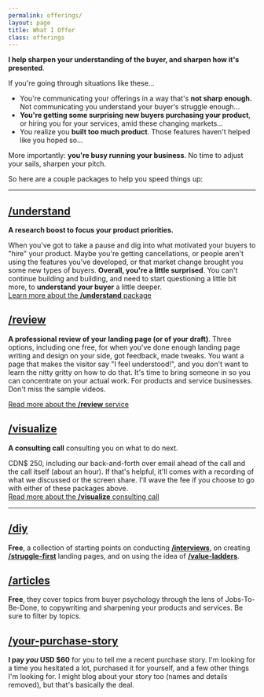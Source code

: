 ```yaml
---
permalink: offerings/
layout: page
title: What I Offer
class: offerings
---
```


**I help sharpen your understanding of the buyer, and sharpen how it's presented**.

If you're going through situations like these...

* You're communicating your offerings in a way that's **not sharp enough.** Not communicating you understand your buyer's struggle enough...
* **You're getting some surprising new buyers purchasing your product**, or hiring you for your services, amid these changing markets...
* You realize you **built too much product**. Those features haven't helped like you hoped so...

More importantly: **you're busy running your business**. No time to adjust your sails, sharpen your pitch.

So here are a couple packages to help you speed things up:

---

## [/understand](/understand)

**A research boost to focus your product priorities.**

When you've got to take a pause and dig into what motivated your buyers to "hire" your product. Maybe you're getting cancellations, or people aren't using the features you've developed, or that market change brought you some new types of buyers. **Overall, you're a little surprised**. You can't continue building and building, and need to start questioning a little bit more, to **understand your buyer** a little deeper.  
[Learn more about the **/understand** package](/understand#details)

## [/review](/review)

**A professional review of your landing page (or of your draft)**. Three options, including one free, for when you've done enough landing page writing and design on your side, got feedback, made tweaks. You want a page that makes the visitor say "I feel understood!", and you don't want to learn the nitty gritty on how to do that. It's time to bring someone in so you can concentrate on your actual work. For products and service businesses. Don't miss the sample videos.

[Read more about the **/review** service](/review#details)

## [/visualize](/visualize)

**A consulting call** consulting you on what to do next.

CDN$&nbsp;250, including our back-and-forth over email ahead of the call and the call itself (about an hour). If that's helpful, it'll comes with a recording of what we discussed or the screen share. I'll wave the fee if you choose to go with either of these packages above.  
[Read more about the **/visualize** consulting call](/visualize#details)

---

## [/diy](/diy)

**Free**, a collection of starting points on conducting **[/interviews](/interviews)**, on creating **[/struggle-first](/struggle-first)** landing pages, and on using the idea of **[/value-ladders](/value-ladders)**.

## [/articles](/articles)

**Free**, they cover topics from buyer psychology through the lens of Jobs-To-Be-Done, to copywriting and sharpening your products and services. Be sure to filter by topics.

## [/your-purchase-story](/your-purchase-story)

**I pay _you_ USD $60** for you to tell me a recent purchase story. I'm looking for a time you hesitated a lot, purchased it for yourself, and a few other things I'm looking for. I might blog about your story too (names and details removed), but that's basically the deal.
